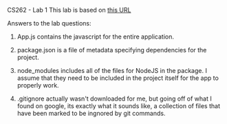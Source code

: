 CS262 - Lab 1
This lab is based on [this URL](https://cs.calvin.edu/courses/cs/262/kvlinden/01introduction/lab.html)



Answers to the lab questions:
1. App.js contains the javascript for the entire application.

2. package.json is a file of metadata specifying dependencies for the project.

3. node_modules includes all of the files for NodeJS in the package. I assume that
they need to be included in the project itself for the app to properly work.

4. .gitignore actually wasn't downloaded for me, but going off of what I found on
google, its exactly what it sounds like, a collection of files that have been
marked to be ingnored by git commands.
